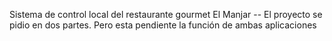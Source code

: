 Sistema de control local del restaurante gourmet El Manjar
-- El proyecto se pidio en dos partes. Pero esta pendiente la función de ambas aplicaciones
